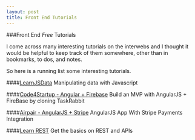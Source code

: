 ```yaml
---
layout: post
title: Front End Tutorials
---
```


###Front End *Free* Tutorials

I come across many interesting tutorials on the interwebs and I thought it would be helpful to keep track of them somewhere, other than in bookmarks, to dos, and notes.

So here is a running list some interesting tutorials.

####[LearnJSData](http://learnjsdata.com/)
Manipulating data with Javascript

####[Code4Startup - Angular + Firebase](https://code4startup.com/projects/ninja-learn-angularjs-firebase-by-cloning-udemy)
Build an MVP with AngularJS + FireBase by cloning TaskRabbit

####[Airpair - AngularJS + Stripe](https://www.airpair.com/javascript/integrating-stripe-into-angular-app)
AngularJS App With Stripe Payments Integration

####[Learn REST](http://rest.elkstein.org/)
Get the basics on REST and APIs
